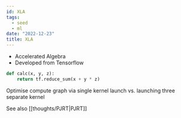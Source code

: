 ```yaml
---
id: XLA
tags:
  - seed
  - ml
date: "2022-12-23"
title: XLA
---
```


- Accelerated Algebra
- Developed from Tensorflow

```python
def calc(x, y, z):
    return tf.reduce_sum(x + y * z)
```

Optimise compute graph via single kernel launch vs. launching three separate kernel

See also [[thoughts/PJRT|PJRT]]

